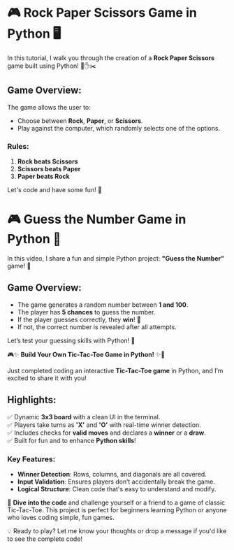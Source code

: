 # 🎮 Rock Paper Scissors Game in Python 🖥️

In this tutorial, I walk you through the creation of a **Rock Paper Scissors** game built using Python! 🤖✋✂️

## Game Overview:
The game allows the user to:
- Choose between **Rock**, **Paper**, or **Scissors**.
- Play against the computer, which randomly selects one of the options.

### Rules:
1. **Rock beats Scissors**  
2. **Scissors beats Paper**  
3. **Paper beats Rock**

Let's code and have some fun! 🐍

# 🎮 Guess the Number Game in Python 🎉

In this video, I share a fun and simple Python project: **"Guess the Number"** game! 🤩

## Game Overview:
- The game generates a random number between **1 and 100**.
- The player has **5 chances** to guess the number.
- If the player guesses correctly, they **win**! 🎊  
- If not, the correct number is revealed after all attempts.

Let’s test your guessing skills with Python! 🐍

🎮✨ **Build Your Own Tic-Tac-Toe Game in Python!** ✨🐍  

Just completed coding an interactive **Tic-Tac-Toe game** in Python, and I’m excited to share it with you!  

## Highlights:
✅ Dynamic **3x3 board** with a clean UI in the terminal.  
✅ Players take turns as **'X'** and **'O'** with real-time winner detection.  
✅ Includes checks for **valid moves** and declares a **winner** or a **draw**.  
✅ Built for fun and to enhance **Python skills**!  

### Key Features:
- **Winner Detection**: Rows, columns, and diagonals are all covered.  
- **Input Validation**: Ensures players don’t accidentally break the game.  
- **Logical Structure**: Clean code that's easy to understand and modify.  

🚀 **Dive into the code** and challenge yourself or a friend to a game of classic Tic-Tac-Toe. This project is perfect for beginners learning Python or anyone who loves coding simple, fun games.

💡 Ready to play? Let me know your thoughts or drop a message if you'd like to see the complete code!  



